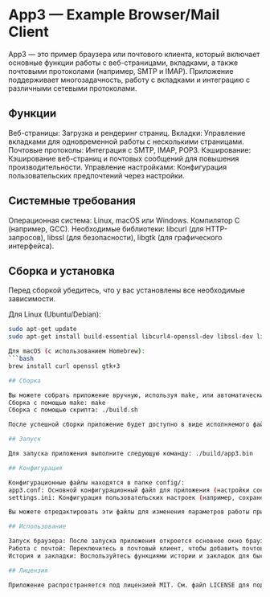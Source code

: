 # App3 — Example Browser/Mail Client

App3 — это пример браузера или почтового клиента, который включает основные функции работы с веб-страницами, вкладками, а также почтовыми протоколами (например, SMTP и IMAP).
Приложение поддерживает многозадачность, работу с вкладками и интеграцию с различными сетевыми протоколами.

## Функции

Веб-страницы: Загрузка и рендеринг страниц.
Вкладки: Управление вкладками для одновременной работы с несколькими страницами.
Почтовые протоколы: Интеграция с SMTP, IMAP, POP3.
Кэширование: Кэширование веб-страниц и почтовых сообщений для повышения производительности.
Управление настройками: Конфигурация пользовательских предпочтений через настройки.

## Системные требования

Операционная система: Linux, macOS или Windows.
Компилятор C (например, GCC).
Необходимые библиотеки: libcurl (для HTTP-запросов), libssl (для безопасности), libgtk (для графического интерфейса).

## Сборка и установка

Перед сборкой убедитесь, что у вас установлены все необходимые зависимости.

Для Linux (Ubuntu/Debian):

   ```bash
   sudo apt-get update
   sudo apt-get install build-essential libcurl4-openssl-dev libssl-dev libgtk-3-dev

Для macOS (с использованием Homebrew):
   ```bash
   brew install curl openssl gtk+3

## Сборка

Вы можете собрать приложение вручную, используя make, или автоматически с помощью скрипта.
Сборка с помощью make: make
Сборка с помощью скрипта: ./build.sh

После успешной сборки приложение будет доступно в виде исполняемого файла app3.bin.

## Запуск

Для запуска приложения выполните следующую команду: ./build/app3.bin

## Конфигурация

Конфигурационные файлы находятся в папке config/:
app3.conf: Основной конфигурационный файл для приложения (настройки соединений, протоколов и т.д.).
settings.ini: Конфигурация пользовательских настроек (например, сохранение открытых вкладок, предпочтения отображения).

Вы можете отредактировать эти файлы для изменения параметров работы приложения.

## Использование

Запуск браузера: После запуска приложения откроется основное окно браузера с возможностью добавления новых вкладок.
Работа с почтой: Переключитесь в почтовый клиент, чтобы добавить почтовые аккаунты и начать работу с электронной почтой.
История и закладки: Воспользуйтесь функциями истории и закладок для быстрого доступа к любимым страницам и сообщениям.

## Лицензия

Приложение распространяется под лицензией MIT. См. файл LICENSE для подробной информации.
